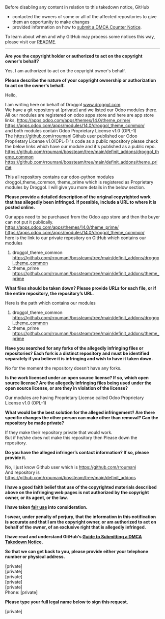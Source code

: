 Before disabling any content in relation to this takedown notice, GitHub
- contacted the owners of some or all of the affected repositories to give them an opportunity to make changes
- provided information on how to [submit a DMCA Counter Notice](https://docs.github.com/en/articles/guide-to-submitting-a-dmca-counter-notice).

To learn about when and why GitHub may process some notices this way, please visit our [README](https://github.com/github/dmca/blob/master/README.md).

---

**Are you the copyright holder or authorized to act on the copyright owner's behalf?**

Yes, I am authorized to act on the copyright owner's behalf.

**Please describe the nature of your copyright ownership or authorization to act on the owner's behalf.**

Hello,

I am writing here on behalf of Droggol www.droggol.com  
We have a git repository at [private] and we listed our Odoo modules there. All our modules are registered on odoo apps store and here are app store links,
https://apps.odoo.com/apps/themes/14.0/theme_prime/  
https://apps.odoo.com/apps/modules/14.0/droggol_theme_common/  
and both modules contain Odoo Proprietary License v1.0 (OPL-1)  
The https://github.com/rroumani Github user published our Odoo Proprietary License v1.0(OPL-1) 's code as a public repository please check the below links which have our module and it's published as a public repo.  
https://github.com/rroumani/bossteam/tree/main/definit_addons/droggol_theme_common  
https://github.com/rroumani/bossteam/tree/main/definit_addons/theme_prime

This all repository contains our odoo-python modules droggol_theme_common, theme_prime which is registered as Proprietary modules by Droggol. I will give you more details in the below section.

**Please provide a detailed description of the original copyrighted work that has allegedly been infringed. If possible, include a URL to where it is posted online.**

Our apps need to be purchased from the Odoo app store and then the buyer can not put it publically.  
https://apps.odoo.com/apps/themes/14.0/theme_prime/  
https://apps.odoo.com/apps/modules/14.0/droggol_theme_common/  
here is the link to our private repository on GitHub which contains our modules  
1) droggol_theme_common https://github.com/rroumani/bossteam/tree/main/definit_addons/droggol_theme_common  
2) theme_prime https://github.com/rroumani/bossteam/tree/main/definit_addons/theme_prime  

**What files should be taken down? Please provide URLs for each file, or if the entire repository, the repository’s URL.**

Here is the path which contains our modules  
1) droggol_theme_common https://github.com/rroumani/bossteam/tree/main/definit_addons/droggol_theme_common  
2) theme_prime https://github.com/rroumani/bossteam/tree/main/definit_addons/theme_prime

**Have you searched for any forks of the allegedly infringing files or repositories? Each fork is a distinct repository and must be identified separately if you believe it is infringing and wish to have it taken down.**

No for the moment the repository doesn't have any forks.

**Is the work licensed under an open source license? If so, which open source license? Are the allegedly infringing files being used under the open source license, or are they in violation of the license?**

Our modules are having Proprietary License called Odoo Proprietary License v1.0 (OPL-1)

**What would be the best solution for the alleged infringement? Are there specific changes the other person can make other than removal? Can the repository be made private?**

If they make their repository private that would work.  
But if he/she does not make this repository then Please down the repository.

**Do you have the alleged infringer’s contact information? If so, please provide it.**

No, I just know Github user which is https://github.com/rroumani  
And repository is https://github.com/rroumani/bossteam/tree/main/definit_addons

**I have a good faith belief that use of the copyrighted materials described above on the infringing web pages is not authorized by the copyright owner, or its agent, or the law.**

**I have taken <a href="https://www.lumendatabase.org/topics/22">fair use</a> into consideration.**

**I swear, under penalty of perjury, that the information in this notification is accurate and that I am the copyright owner, or am authorized to act on behalf of the owner, of an exclusive right that is allegedly infringed.**

**I have read and understand GitHub's <a href="https://docs.github.com/articles/guide-to-submitting-a-dmca-takedown-notice/">Guide to Submitting a DMCA Takedown Notice</a>.**

**So that we can get back to you, please provide either your telephone number or physical address.**

[private]  
[private]  
[private]  
[private]  
[private]  
Phone: [private]

**Please type your full legal name below to sign this request.**

[private]
